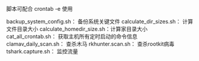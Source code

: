 脚本可配合 crontab -e 使用

backup_system_config.sh：  备份系统关键文件
calculate_dir_sizes.sh：   计算文件目录大小
calculate_homedir_size.sh：计算家目录大小
cat_all_crontab.sh：       获取主机所有定时启动的命令信息
clamav_daily_scan.sh：     查杀木马
rkhunter.scan.sh：         查杀rootkit病毒
tshark.capture.sh：        监控流量
